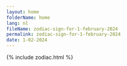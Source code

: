 ```yaml
---
layout: home
folderName: home
lang: nl
fileName: zodiac-sign-for-1-february-2024
permalink: zodiac-sign-for-1-february-2024
date: 1-02-2024
---
```

{% include zodiac.html %}
